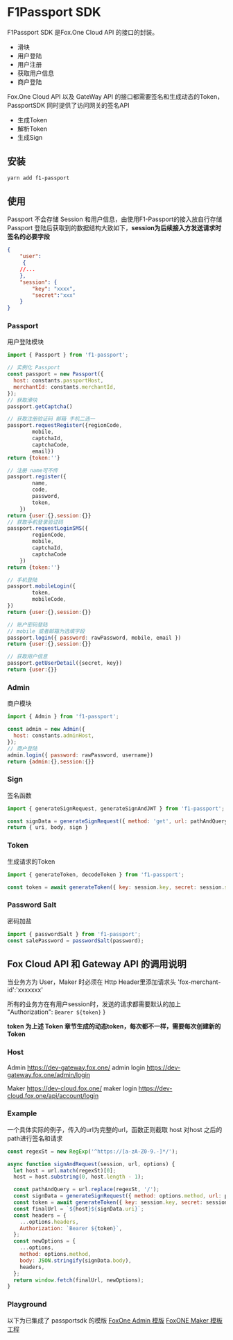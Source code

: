 #  F1Passport SDK

F1Passport SDK 是Fox.One Cloud API 的接口的封装。

* 滑块
* 用户登陆
* 用户注册
* 获取用户信息
* 商户登陆

Fox.One Cloud API 以及 GateWay API 的接口都需要签名和生成动态的Token，PassportSDK 同时提供了访问网关的签名API

* 生成Token
* 解析Token
* 生成Sign


## 安装

```bash
yarn add f1-passport
```

## 使用

Passport 不会存储 Session 和用户信息，由使用F1-Passport的接入放自行存储
Passport 登陆后获取到的数据结构大致如下，**session为后续接入方发送请求时签名的必要字段**

```json
{
    "user":
     {
    //...
    },
    "session": {
        "key": "xxxx",
        "secret":"xxx"
    }
}
```

### Passport 
用户登陆模块
```javascript
import { Passport } from 'f1-passport';

// 实例化 Passport
const passport = new Passport({
  host: constants.passportHost,
  merchantId: constants.merchantId,
});
// 获取滑块
passport.getCaptcha()

// 获取注册验证码 邮箱 手机二选一
passport.requestRegister({regionCode,
        mobile,
        captchaId,
        captchaCode,
        email})
return {token:''}

// 注册 name可不传
passport.register({
        name,
        code,
        password,
        token,
    })
return {user:{},session:{}}
// 获取手机登录验证码
passport.requestLoginSMS({
        regionCode,
        mobile,
        captchaId,
        captchaCode
    })
return {token:''}

// 手机登陆
passport.mobileLogin({
        token,
        mobileCode,
})
return {user:{},session:{}}

// 账户密码登陆
// mobile 或者邮箱为选填字段
passport.login({ password: rawPassword, mobile, email })
return {user:{},session:{}}

// 获取用户信息
passport.getUserDetail({secret, key})
return {user:{}}

```

### Admin
商户模块
```javascript
import { Admin } from 'f1-passport';

const admin = new Admin({
  host: constants.adminHost,
});
// 商户登陆
admin.login({ password: rawPassword, username})
return {admin:{},session:{}}
```

### Sign
签名函数
```javascript
import { generateSignRequest, generateSignAndJWT } from 'f1-passport';

const signData = generateSignRequest({ method: 'get', url: pathAndQuery, body: options.body });
return { uri, body, sign }

```
### Token
生成请求的Token
```javascript
import { generateToken, decodeToken } from 'f1-passport';

const token = await generateToken({ key: session.key, secret: session.secret, requestSign: signData.sign });

```
### Password Salt
密码加盐
```javascript
import { passwordSalt } from 'f1-passport';
const salePassword = passwordSalt(password);
```
## **Fox Cloud API 和 Gateway API 的调用说明**

当业务方为 User，Maker 时必须在 Http Header里添加请求头
'fox-merchant-id':'xxxxxxx'

所有的业务方在有用户session时，发送的请求都需要默认的加上 
"Authorization": `Bearer ${token}` }

**token 为上述 Token 章节生成的动态token，每次都不一样，需要每次创建新的Token**


### Host 
Admin https://dev-gateway.fox.one/
admin login https://dev-gateway.fox.one/admin/login

Maker https://dev-cloud.fox.one/
maker login https://dev-cloud.fox.one/api/account/login



### Example 

一个具体实际的例子，传入的url为完整的url，函数正则截取 host 对host 之后的path进行签名和请求

```javascript
const regexSt = new RegExp('^https://[a-zA-Z0-9.-]*/');

async function signAndRequest(session, url, options) {
  let host = url.match(regexSt)[0];
  host = host.substring(0, host.length - 1);

  const pathAndQuery = url.replace(regexSt, '/');
  const signData = generateSignRequest({ method: options.method, url: pathAndQuery, body: options.body });
  const token = await generateToken({ key: session.key, secret: session.secret, requestSign: signData.sign });
  const finalUrl = `${host}${signData.uri}`;
  const headers = {
    ...options.headers,
    Authorization: `Bearer ${token}`,
  };
  const newOptions = {
    ...options,
    method: options.method,
    body: JSON.stringify(signData.body),
    headers,
  };
  return window.fetch(finalUrl, newOptions);
}
```

### Playground
以下为已集成了 passportsdk 的模版
[FoxOne Admin 模版](https://github.com/fox-one/f1-admin-playground)
[FoxONE Maker 模板工程](https://github.com/fox-one/f1-maker-playground)